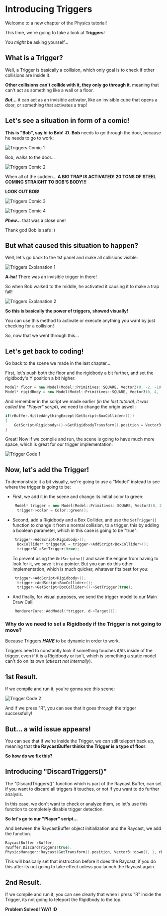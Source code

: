 # Introducing Triggers

Welcome to a new chapter of the Physics tutorial!

This time, we're going to take a look at **Triggers**!

You *might* be asking yourself...

## What is a Trigger?

Well, a Trigger is basically a collision, which only goal is to check if other collisions are inside it.

**Other collisions can't collide with it, they only go through it**, meaning that can't act as something like a wall or a floor.

***But...*** it can act as an invisible activator, like an invisible cube that opens a door, or something that activates a trap!

## Let's see a situation in form of a comic!

**This is "Bob", say hi to Bob! :D**. **Bob** needs to go through the door, because he needs to go to work:

![Triggers Comic 1](./resources/triggers-comic-1.png)

Bob, walks to the door...

![Triggers Comic 2](./resources/triggers-comic-2.png)

When all of the sudden... **A BIG TRAP IS ACTIVATED! 20 TONS OF STEEL COMING STRAIGHT TO BOB'S BODY!!!**

**LOOK OUT BOB!**

![Triggers Comic 3](./resources/triggers-comic-3.png)

![Triggers Comic 4](./resources/triggers-comic-4.png)

***Phew...*** that was a close one!

Thank god Bob is safe :)

## But what caused this situation to happen?

Well, let's go back to the 1st panel and make all collisions visible:

![Triggers Explanation 1](./resources/trigger-explanation-1.png)

**A-ha!** There was an invisible trigger in there!

So when Bob walked to the middle, he activated it causing it to make a trap fall!

![Triggers Explanation 2](./resources/trigger-explanation-2.png)

**So this is basically the power of triggers, showed visually!**

You can use this method to activate or execute anything you want by just checking for a collision!

So, now that we went through this...

## Let's get back to coding!

Go back to the scene we made in the last chapter...

First, let's push both the floor and the rigidbody a bit further, and set the rigidbody's Y position a bit higher:

```cpp
Model* floor = new Model(Model::Primitives::SQUARE, Vector3(0, -2, -10), Vector3(0), Vector3(5, 2, 1));
Model* rigidBody = new Model(Model::Primitives::SQUARE, Vector3(0, 4, -10), Vector3(0), Vector3(1));
```

And remember in the script we made earlier (*in the last tutorial, it was called the "Player" script*), we need to change the origin aswell:

```cpp
if(rBuffer.HittedAnythingExcept(GetScript<BoxCollider>()))
{
	GetScript<Rigidbody>()->GetRigidbodyTransform().position = Vector3(0, 4, -10);
}
```

Great! Now if we compile and run, the scene is going to have much more space, which is great for our trigger implementation:

![Trigger Code 1](./resources/trigger-code-1.png)

## Now, let's add the Trigger!

To demonstrate it a bit visually, we're going to use a "Model" instead to see where the trigger is going to be:

- First, we add it in the scene and change its initial color to green:

 	```cpp
 	 Model* trigger = new Model(Model::Primitives::SQUARE, Vector3(0, 2, -10.1), Vector3(0), Vector3(5, 2, 1));
	  trigger->color = Color::green();
 	```

- Second, add a Rigidbody and a Box Collider, and use the ```SetTrigger()``` function to change it from a normal collision, to a trigger, this by adding a boolean parameter, which in this case is going to be "true":

 	```cpp
 	 trigger->AddScript<Rigidbody>();
	  BoxCollider* triggerBC = trigger->AddScript<BoxCollider>();
	  triggerBC->SetTrigger(true);
 	```

 	To prevent using the ```GetScript<>()``` and save the engine from having to look for it, we save it in a pointer. But you can do this other implementation, which is much quicker, whatever fits best for you:

 	```cpp
 	 trigger->AddScript<Rigidbody>();
	  trigger->AddScript<BoxCollider>();
	  trigger->GetScript<BoxCollider>()->SetTrigger(true);
 	```

- And finally, for visual purposes, we send the trigger model to our Main Draw Call:

 	```cpp
	 RendererCore::AddModel(*trigger, d->Target());
 	```

### Why do we need to set a Rigidbody if the Trigger is not going to move?

Because Triggers ***HAVE*** to be dynamic in order to work.

Triggers need to constantly look if something touches it/its inside of the trigger, even if it is a Rigidbody or isn't, which is something a static model can't do on its own (*atleast not internally*).

## 1st Result.

If we compile and run it, you're gonna see this scene:

![Trigger Code 2](./resources/trigger-code-2.png)

And if we press "R", you can see that it goes through the trigger successfully!

## But... a wild issue appears!

You can see that if we're inside the Trigger, we can still teleport back up, meaning that **the RaycastBuffer thinks the Trigger is a type of floor**.

**So how do we fix this?**

## Introducing "DiscardTriggers()"

The "DiscardTriggers()" function which is part of the Raycast Buffer, can set if you want to discard all triggers it touches, or not if you want to do further analysis.

In this case, we don't want to check or analyze them, so let's use this function to completely disable trigger detection.

**So let's go to our "Player" script...**

And between the RaycastBuffer object initialization and the Raycast, we add the function.

```cpp
RaycastBuffer rBuffer;
rBuffer.DiscardTriggers(true);
PhysicsManager::Raycast(GetTransform().position, Vector3::down(), 1, rBuffer);
```

This will basically set that instruction before it does the Raycast, if you do this after its not going to take effect unless you launch the Raycast again.

## 2nd Result.

If we compile and run it, you can see clearly that when i press "R" inside the Trigger, its not going to teleport the Rigidbody to the top.

**Problem Solved! YAY! :D**